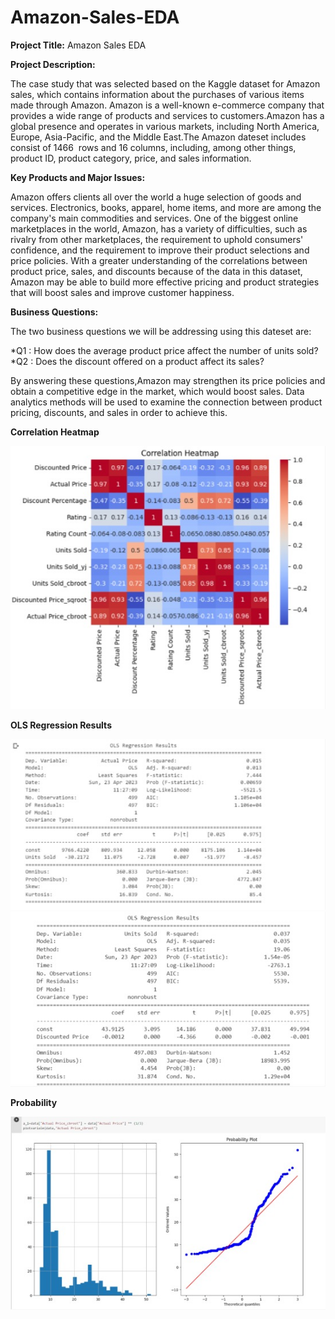 # Amazon-Sales-EDA

**Project Title:** Amazon Sales EDA


**Project Description:**

The case study that was selected  based on the Kaggle dataset for Amazon sales, which contains information about the purchases of various items made through Amazon. Amazon is a well-known e-commerce company that provides a wide range of products and services to customers.Amazon has a global presence and operates in various markets, including North America, Europe, Asia-Pacific, and the Middle East.The Amazon dateset includes consist of 1466  rows and 16 columns, including, among other things, product ID, product category, price, and sales information.


**Key Products and Major Issues:**

Amazon offers clients all over the world a huge selection of goods and services. Electronics, books, apparel, home items, and more are among the company's main commodities and services. One of the biggest online marketplaces in the world, Amazon, has a variety of difficulties, such as rivalry from other marketplaces, the requirement to uphold consumers' confidence, and the requirement to improve their product selections and price policies. With a greater understanding of the correlations between product price, sales, and discounts because of the data in this dataset, Amazon may be able to build more effective pricing and product strategies that will boost sales and improve customer happiness. 


**Business Questions:**

The two business questions we will be addressing using this dateset are:

*Q1 : How does the average product price affect the number of units sold?
*Q2 : Does the discount offered on a product affect its sales?

By answering these questions,Amazon may strengthen its price policies and obtain a competitive edge in the market, which would boost sales. Data analytics methods will be used to examine the connection between product pricing, discounts, and sales in order to achieve this.


**Correlation Heatmap**


![correlation-Heatmap](Correlation_Heatmap.jpg)

**OLS Regression Results**


![OLS-Regression-1](OLS_regression_Result.jpg)
![OLS-Regression-2](OLS_regression_Result_2.jpg)

**Probability**


![Prob_plot](Porbability_plot.jpg)
